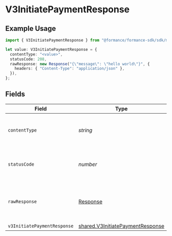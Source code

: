 # V3InitiatePaymentResponse

## Example Usage

```typescript
import { V3InitiatePaymentResponse } from "@formance/formance-sdk/sdk/models/operations";

let value: V3InitiatePaymentResponse = {
  contentType: "<value>",
  statusCode: 208,
  rawResponse: new Response("{\"message\": \"hello world\"}", {
    headers: { "Content-Type": "application/json" },
  }),
};
```

## Fields

| Field                                                                                       | Type                                                                                        | Required                                                                                    | Description                                                                                 |
| ------------------------------------------------------------------------------------------- | ------------------------------------------------------------------------------------------- | ------------------------------------------------------------------------------------------- | ------------------------------------------------------------------------------------------- |
| `contentType`                                                                               | *string*                                                                                    | :heavy_check_mark:                                                                          | HTTP response content type for this operation                                               |
| `statusCode`                                                                                | *number*                                                                                    | :heavy_check_mark:                                                                          | HTTP response status code for this operation                                                |
| `rawResponse`                                                                               | [Response](https://developer.mozilla.org/en-US/docs/Web/API/Response)                       | :heavy_check_mark:                                                                          | Raw HTTP response; suitable for custom response parsing                                     |
| `v3InitiatePaymentResponse`                                                                 | [shared.V3InitiatePaymentResponse](../../../sdk/models/shared/v3initiatepaymentresponse.md) | :heavy_minus_sign:                                                                          | Accepted                                                                                    |